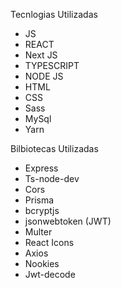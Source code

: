Tecnlogias Utilizadas
- JS
- REACT
- Next JS
- TYPESCRIPT
- NODE JS
- HTML
- CSS
- Sass
- MySql
- Yarn

Bilbiotecas Utilizadas
- Express 
- Ts-node-dev
- Cors
- Prisma
- bcryptjs
- jsonwebtoken (JWT)
- Multer
- React Icons
- Axios 
- Nookies 
- Jwt-decode